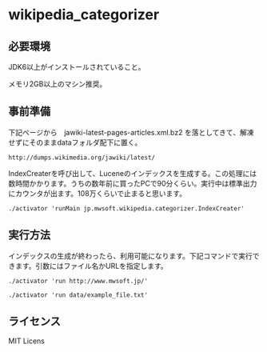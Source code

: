 wikipedia_categorizer
=====================

## 必要環境 ##

JDK6以上がインストールされていること。

メモリ2GB以上のマシン推奨。

## 事前準備 ##

下記ページから　jawiki-latest-pages-articles.xml.bz2 を落としてきて、解凍せずにそのままdataフォルダ配下に置く。

	http://dumps.wikimedia.org/jawiki/latest/

IndexCreaterを呼び出して、Luceneのインデックスを生成する。この処理には数時間かかります。うちの数年前に買ったPCで90分くらい。実行中は標準出力にカウンタが出ます。108万くらいで止まると思います。

	./activator 'runMain jp.mwsoft.wikipedia.categorizer.IndexCreater'

## 実行方法 ##

インデックスの生成が終わったら、利用可能になります。下記コマンドで実行できます。引数にはファイル名かURLを指定します。

	./activator 'run http://www.mwsoft.jp/'

    ./activator 'run data/example_file.txt'

## ライセンス ##

MIT Licens

